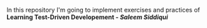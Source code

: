 In this repository I'm going to implement exercises and practices of **Learning Test-Driven Developement - *Saleem Siddiqui***